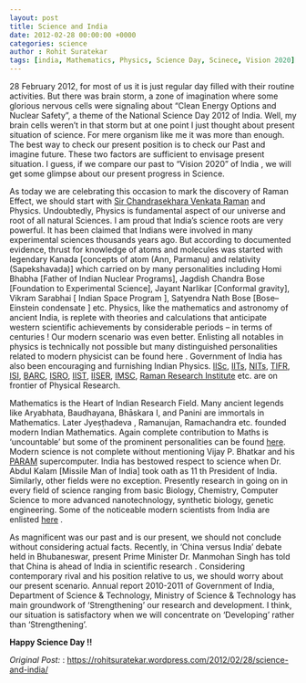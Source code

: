 ```yaml
---
layout: post
title: Science and India
date: 2012-02-28 00:00:00 +0000
categories: science
author : Rohit Suratekar
tags: [india, Mathematics, Physics, Science Day, Scinece, Vision 2020]
---
```


28 February 2012, for most of us it is just regular day filled with their routine activities. But there was brain storm, a zone of imagination where some glorious nervous cells were signaling about “Clean Energy Options and Nuclear Safety”, a theme of the National Science Day 2012 of India. Well, my brain cells weren’t in that storm but at one point I just thought about present situation of science. For mere organism like me it was more than enough. The best way to check our present position is to check our Past and imagine future. These two factors are sufficient to envisage present situation. I guess, if we compare our past to “Vision 2020” of India , we will get some glimpse about our present progress in Science.

As today we are celebrating this occasion to mark the discovery of Raman Effect, we should start with <a href="http://en.wikipedia.org/wiki/C._V._Raman" target="_blank">Sir Chandrasekhara Venkata Raman</a> and Physics. Undoubtedly, Physics is fundamental aspect of our universe and root of all natural Sciences. I am proud that India’s science roots are very powerful. It has been claimed that Indians were involved in many experimental sciences thousands years ago. But according to documented evidence, thrust for knowledge of atoms and molecules was started with legendary Kanada [concepts of atom (Ann, Parmanu) and relativity (Sapekshavada)] which carried on by many personalities including Homi Bhabha [Father of Indian Nuclear Programs], Jagdish Chandra Bose [Foundation to Experimental Science], Jayant Narlikar [Conformal gravity], Vikram Sarabhai [ Indian Space Program ],  Satyendra Nath Bose [Bose–Einstein condensate ] etc. Physics, like the mathematics and astronomy of ancient India, is replete with theories and calculations that anticipate western scientific achievements by considerable periods – in terms of centuries ! Our modern scenario was even better. Enlisting all notables in physics is technically not possible but many distinguished personalities related to modern physicist can be found here . Government of India has also been encouraging and furnishing Indian Physics. <a href="http://www.iisc.ernet.in/" target="_blank">IISc</a>, <a href="http://en.wikipedia.org/wiki/Indian_Institutes_of_Technology" target="_blank">IITs</a>, <a href="http://en.wikipedia.org/wiki/National_Institutes_of_Technology" target="_blank">NITs</a>, <a href="http://www.tifr.res.in/" target="_blank">TIFR</a>, <a href="http://www.isical.ac.in/" target="_blank">ISI</a>, <a href="http://www.barc.ernet.in/" target="_blank">BARC</a>, <a href="http://www.isro.org/" target="_blank">ISRO</a>, <a href="http://www.iist.ac.in/" target="_blank">IIST</a>, <a href="http://en.wikipedia.org/wiki/Indian_Institutes_of_Science_Education_and_Research" target="_blank">IISER</a>, <a href="http://www.imsc.res.in/" target="_blank">IMSC</a>, <a href="http://www.rri.res.in/" target="_blank">Raman Research Institute</a> etc. are on frontier of Physical Research.

Mathematics is the Heart of Indian Research Field. Many ancient legends like Aryabhata, Baudhayana, Bhāskara I, and Panini are immortals in Mathematics. Later Jyeṣṭhadeva , Ramanujan, Ramachandra etc. founded modern Indian Mathematics. Again complete contribution to Maths is ‘uncountable’ but some of the prominent personalities can be found <a href="http://en.wikipedia.org/wiki/List_of_Indian_mathematicians" target="_blank">here</a>.  Modern science is not complete without mentioning Vijay P. Bhatkar and his <a href="http://www.cdac.in/html/parampma.aspx" target="_blank">PARAM</a> supercomputer. India has bestowed respect to science when Dr. Abdul Kalam [Missile Man of India] took oath as 11 th President of India. Similarly, other fields were no exception. Presently research in going on in every field of science ranging from basic Biology, Chemistry, Computer Science to more advanced nanotechnology, synthetic biology, genetic engineering. Some of the noticeable modern scientists from India are enlisted <a href="http://en.wikipedia.org/wiki/List_of_Indian_scientists" target="_blank">here</a> .

As magnificent was our past and is our present, we should not conclude without considering actual facts. Recently, in ‘China versus India’ debate held in Bhubaneswar, present Prime Minister Dr. Manmohan Singh has told that China is ahead of India in scientific research . Considering contemporary rival and his position relative to us, we should worry about our present scenario. Annual report 2010-2011 of Government of India, Department of Science & Technology, Ministry of Science & Technology has main groundwork of ‘Strengthening’ our research and development. I think, our situation is satisfactory when we will concentrate on ‘Developing’ rather than ‘Strengthening’.

**Happy Science Day !!**



_Original Post:_ : <a href="https://rohitsuratekar.wordpress.com/2012/02/28/science-and-india/"> https://rohitsuratekar.wordpress.com/2012/02/28/science-and-india/ </a>